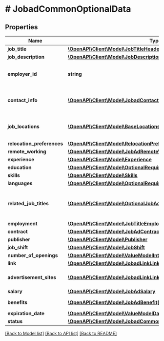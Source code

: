 # # JobadCommonOptionalData

## Properties

Name | Type | Description | Notes
------------ | ------------- | ------------- | -------------
**job_title** | [**\OpenAPI\Client\Model\JobTitleHeader**](JobTitleHeader.md) |  | [optional]
**job_description** | [**\OpenAPI\Client\Model\JobDescription**](JobDescription.md) |  | [optional]
**employer_id** | **string** | CompanyID of the employer company. | [optional]
**contact_info** | [**\OpenAPI\Client\Model\JobadContactInfoContactInfo[]**](JobadContactInfoContactInfo.md) | Whom to contact for the job position. | [optional]
**job_locations** | [**\OpenAPI\Client\Model\BaseLocationsLocation[]**](BaseLocationsLocation.md) | Locations of the opened position. | [optional]
**relocation_preferences** | [**\OpenAPI\Client\Model\RelocationPreferences**](RelocationPreferences.md) |  | [optional]
**remote_working** | [**\OpenAPI\Client\Model\JobAdRemoteWorking**](JobAdRemoteWorking.md) |  | [optional]
**experience** | [**\OpenAPI\Client\Model\Experience**](Experience.md) |  | [optional]
**education** | [**\OpenAPI\Client\Model\OptionalRequiredAndPreferredEducation**](OptionalRequiredAndPreferredEducation.md) |  | [optional]
**skills** | [**\OpenAPI\Client\Model\Skills**](Skills.md) |  | [optional]
**languages** | [**\OpenAPI\Client\Model\OptionalRequiredAndPreferredConListLanguages**](OptionalRequiredAndPreferredConListLanguages.md) |  | [optional]
**related_job_titles** | [**\OpenAPI\Client\Model\OptionalJobAdJobTitle[]**](OptionalJobAdJobTitle.md) | Additional Job Titles related to the opened position. | [optional]
**employment** | [**\OpenAPI\Client\Model\JobTitleEmployment**](JobTitleEmployment.md) |  | [optional]
**contract** | [**\OpenAPI\Client\Model\JobAdContract**](JobAdContract.md) |  | [optional]
**publisher** | [**\OpenAPI\Client\Model\Publisher**](Publisher.md) |  | [optional]
**job_shift** | [**\OpenAPI\Client\Model\JobShift**](JobShift.md) |  | [optional]
**number_of_openings** | [**\OpenAPI\Client\Model\ValueModelInt**](ValueModelInt.md) |  | [optional]
**link** | [**\OpenAPI\Client\Model\JobadLinkLink**](JobadLinkLink.md) |  | [optional]
**advertisement_sites** | [**\OpenAPI\Client\Model\JobadLinkLink[]**](JobadLinkLink.md) | Advertising sites for the job offer. | [optional]
**salary** | [**\OpenAPI\Client\Model\JobAdSalary**](JobAdSalary.md) |  | [optional]
**benefits** | [**\OpenAPI\Client\Model\JobAdBenefit[]**](JobAdBenefit.md) | Offered benefits. | [optional]
**expiration_date** | [**\OpenAPI\Client\Model\ValueModelDatetime**](ValueModelDatetime.md) |  | [optional]
**status** | [**\OpenAPI\Client\Model\JobadCommonValueModelStr**](JobadCommonValueModelStr.md) |  | [optional]

[[Back to Model list]](../../README.md#models) [[Back to API list]](../../README.md#endpoints) [[Back to README]](../../README.md)
